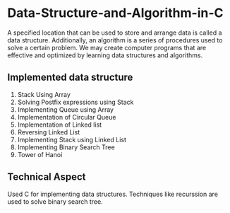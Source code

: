 # Data-Structure-and-Algorithm-in-C

A specified location that can be used to store and arrange data is called a data structure. Additionally, an algorithm is a series of procedures used to solve a certain problem. We may create computer programs that are effective and optimized by learning data structures and algorithms.

## Implemented data structure

1. Stack Using Array
2. Solving Postfix expressions using Stack
3. Implementing Queue using Array
4. Implementation of Circular Queue
5. Implementation of Linked list
6. Reversing Linked List
7. Implementing Stack using Linked List
8. Implementing Binary Search Tree
9. Tower of Hanoi

## Technical Aspect

Used C for implementing data structures.
Techniques like recurssion are used to solve binary search tree.
